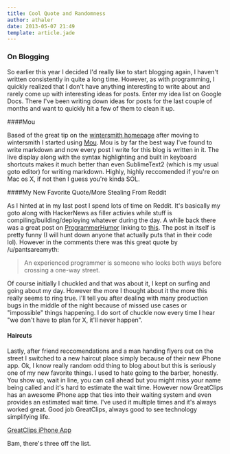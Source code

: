 ```yaml
---
title: Cool Quote and Randomness
author: athaler
date: 2013-05-07 21:49
template: article.jade
---
```


### On Blogging

So earlier this year I decided I'd really like to start blogging again, I haven't written consistently in quite a long time.  However, as with programming, I quickly realized that I don't have anything interesting to write about and rarely come up with interesting ideas for posts.  Enter my idea list on Google Docs.  There I've been writing down ideas for posts for the last couple of months and want to quickly hit a few of them to clean it up.

####Mou

Based of the great tip on the [wintersmith homepage](http://jnordberg.github.io/wintersmith/) after moving to wintersmith I started using [Mou](http://mouapp.com/).  Mou is by far the best way I've found to write markdown and now every post I write for this blog is written in it.  The live display along with the syntax highlighting and built in keyboard shortcuts makes it much better than even SublimeText2 (which is my usual goto editor) for writing markdown.  Highly, highly reccomended if you're on Mac os X, if not then I guess you're kinda SOL.

####My New Favorite Quote/More Stealing From Reddit

As I hinted at in my last post I spend lots of time on Reddit.  It's basically my goto along with HackerNews as filler activies while stuff is compiling/building/deploying whatever during the day.  A while back there was a great post on [ProgrammerHumor](http://www.reddit.com/r/programmerhumor) linking to [this](http://codecrap.com/content/6/).  The post in itself is pretty funny (I will hunt down anyone that actually puts that in their code lol).  However in the comments there was this great quote by /u/pantsareamyth:

> An experienced programmer is someone who looks both ways before crossing a one-way street.

Of course initially I chuckled and that was about it, I kept on surfing and going about my day.  However the more I thought about it the more this really seems to ring true.  I'll tell you after dealing with many production bugs in the middle of the night because of missed use cases or "impossible" things happening.  I do sort of chuckle now every time I hear "we don't have to plan for X, it'll never happen".

#### Haircuts

Lastly, after friend reccomendations and a man handing flyers out on the street I switched to a new haircut place simply because of their new iPhone app.  Ok, I know really random odd thing to blog about but this is seriously one of my new favorite things.  I used to hate going to the barber, honestly.  You show up, wait in line, you can call ahead but you might miss your name being called and it's hard to estimate the wait time.  However now GreatClips has an awesome iPhone app that ties into their waiting system and even provides an estimated wait time.  I've used it multiple times and it's always worked great.  Good job GreatClips, always good to see technology simplifying life.  

[GreatClips iPhone App](https://itunes.apple.com/us/app/great-clips-hair-salon/id414012602?mt=8)

Bam, there's three off the list.